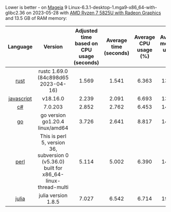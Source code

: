 
Lower is better - on [Mageia](https://commons.wikimedia.org/wiki/File:Mageia_Logo.png) 9
Linux-6.3.1-desktop-1.mga9-x86_64-with-glibc2.36 on 2023-05-28 with [AMD Ryzen 7 5825U with Radeon Graphics](https://www.amd.com/en/products/apu/amd-ryzen-7-5825u) and 13.5 GB of RAM memory:

|                               Language                              |                                        Version                                         | Adjusted time based on CPU usage (seconds) | Average time (seconds) | Average CPU usage (%) | Average memory usage (%) |
|:-------------------------------------------------------------------:|:--------------------------------------------------------------------------------------:|:------------------------------------------:|:----------------------:|:---------------------:|:------------------------:|
|  [rust](https://en.wikipedia.org/wiki/Rust_(programming_language))  |                          rustc 1.69.0 (84c898d65 2023-04-16)                           |                   1.569                    |         1.541          |         6.363         |          13.343          |
|        [javascript](https://en.wikipedia.org/wiki/JavaScript)       |                                        v18.16.0                                        |                   2.239                    |         2.091          |         6.693         |          13.835          |
|  [c#](https://en.wikipedia.org/wiki/C_Sharp_(programming_language)) |                                        7.0.203                                         |                   2.852                    |         2.762          |         6.453         |          14.766          |
|    [go](https://en.wikipedia.org/wiki/Go_(programming_language))    |                            go version go1.20.4 linux/amd64                             |                   3.726                    |         2.641          |         8.817         |          14.676          |
|              [perl](https://en.wikipedia.org/wiki/Perl)             | This is perl 5, version 36, subversion 0 (v5.36.0) built for x86_64-linux-thread-multi |                   5.114                    |         5.002          |         6.390         |          14.797          |
| [julia](https://en.wikipedia.org/wiki/Julia_(programming_language)) |                                  julia version 1.8.5                                   |                   7.027                    |         6.542          |         6.714         |          19.175          |
